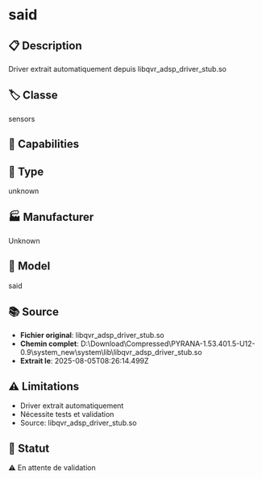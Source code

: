 # said

## 📋 Description
Driver extrait automatiquement depuis libqvr_adsp_driver_stub.so

## 🏷️ Classe
sensors

## 🔧 Capabilities


## 📡 Type
unknown

## 🏭 Manufacturer
Unknown

## 📱 Model
said

## 📚 Source
- **Fichier original**: libqvr_adsp_driver_stub.so
- **Chemin complet**: D:\Download\Compressed\PYRANA-1.53.401.5-U12-0.9\system_new\system\lib\libqvr_adsp_driver_stub.so
- **Extrait le**: 2025-08-05T08:26:14.499Z

## ⚠️ Limitations
- Driver extrait automatiquement
- Nécessite tests et validation
- Source: libqvr_adsp_driver_stub.so

## 🚀 Statut
⚠️ En attente de validation
